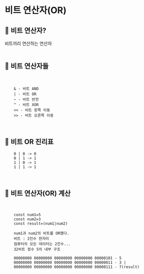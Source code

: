 # 비트 연산자(OR)

## 👀 비트 연산자?
비트끼리 연산하는 연산자
<br>
<br>
## 👀 비트 연산자들

<br>

        & - 비트 AND
        | - 비트 OR
        ~ - 비트 반전
        ^ - 비트 XOR
        << - 비트 왼쪽 이동
        >> - 비트 오른쪽 이동
<br>

## 👀 비트 OR 진리표
        0 | 0 -> 0
        0 | 1 -> 1
        1 | 0 -> 1
        1 | 1 -> 1
<br>

## 👀 비트 연산자(OR) 계산

<br>

        const num1=5
        const num2=3
        const result=(num1|num2)

        num1과 num2의 비트를 OR했다.
        비트 : 2진수 한자리
        컴퓨터의 모든 데이터는 2진수...
        32비트 정수 5의 내부 구조

        00000000 00000000 00000000 00000000 00000101 - 5
        00000000 00000000 00000000 00000000 00000011 - 3 |
        00000000 00000000 00000000 00000000 00000111 - 7(result)
<br>